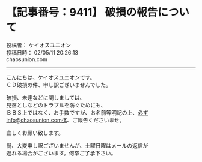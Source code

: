 # 【記事番号：9411】 破損の報告について

投稿者： ケイオスユニオン  
投稿日時： 02/05/11 20:26:13  
chaosunion.com

---

こんにちは、ケイオスユニオンです。  
ＣＤ破損の件、申し訳ございませんでした。  
  
破損、未達などに関しましては、  
見落としなどのトラブルを防ぐためにも、  
ＢＢＳ上ではなく、お手数ですが、お名前等明記の上、必ずinfo@chaosunion.com迄、ご報告くださいませ。  
  
宜しくお願い致します。  
  
尚、大変申し訳ございませんが、土曜日曜はメールの返信が  
遅れる場合がございます。何卒ご了承下さい。  
